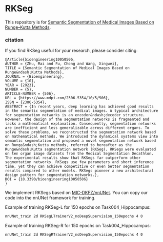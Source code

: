 # RKSeg


This repository is for [Semantic Segmentation of Medical Images Based on Runge–Kutta Methods](https://doi.org/10.3390/bioengineering10050506).

### citation
If you find RKSeg useful for your research, please consider citing:

    @Article{bioengineering10050506,
    AUTHOR = {Zhu, Mai and Fu, Chong and Wang, Xingwei},
    TITLE = {Semantic Segmentation of Medical Images Based on Runge&ndash;Kutta Methods},
    JOURNAL = {Bioengineering},
    VOLUME = {10},
    YEAR = {2023},
    NUMBER = {5},
    ARTICLE-NUMBER = {506},
    URL = {https://www.mdpi.com/2306-5354/10/5/506},
    ISSN = {2306-5354},
    ABSTRACT = {In recent years, deep learning has achieved good results in the semantic segmentation of medical images. A typical architecture for segmentation networks is an encoder&ndash;decoder structure. However, the design of the segmentation networks is fragmented and lacks a mathematical explanation. Consequently, segmentation networks are inefficient and less generalizable across different organs. To solve these problems, we reconstructed the segmentation network based on mathematical methods. We introduced the dynamical systems view into semantic segmentation and proposed a novel segmentation network based on Runge&ndash;Kutta methods, referred to hereafter as the Runge&ndash;Kutta segmentation network (RKSeg). RKSegs were evaluated on ten organ image datasets from the Medical Segmentation Decathlon. The experimental results show that RKSegs far outperform other segmentation networks. RKSegs use few parameters and short inference time, yet they can achieve competitive or even better segmentation results compared to other models. RKSegs pioneer a new architectural design pattern for segmentation networks.},
    DOI = {10.3390/bioengineering10050506}
    }

We implement RKSegs based on [MIC-DKFZ/nnUNet](https://github.com/MIC-DKFZ/nnUNet/tree/nnunetv1). You can copy our code into the nnUNet framework for training.

Example of training RKSeg-L for 150 epochs on Task004_Hippocampus:

```bash
nnUNet_train 2d RKSegLTrainerV2_noDeepSupervision_150epochs 4 0
```

Example of training RKSeg-R for 150 epochs on Task004_Hippocampus:

```bash
nnUNet_train 2d RKSegRTrainerV2_noDeepSupervision_150epochs 4 0
```


